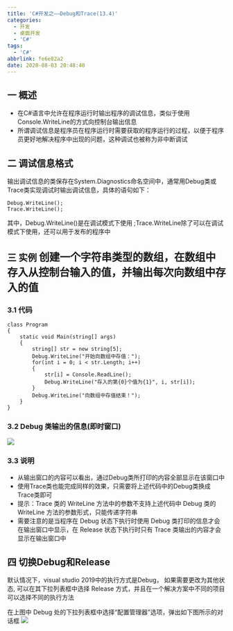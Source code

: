 ```yaml
---
title: 'C#开发之——Debug和Trace(13.4)'
categories:
  - 开发
  - 桌面开发
  - 'C#'
tags:
  - 'C#'
abbrlink: fe6e82a2
date: 2020-08-03 20:48:40
---
```

## 一 概述

* 在C#语言中允许在程序运行时输出程序的调试信息，类似于使用Console.WriteLine的方式向控制台输出信息
* 所谓调试信息是程序员在程序运行时需要获取的程序运行的过程，以便于程序员更好地解决程序中出现的问题，这种调试也被称为非中断调试

<!--more-->

## 二 调试信息格式

输出调试信息的类保存在System.Diagnostics命名空间中，通常用Debug类或Trace类实现调试时输出调试信息，具体的语句如下：

```
Debug.WriteLine();
Trace.WriteLine();
```

其中，Debug.WriteLine()是在调试模式下使用 ;Trace.WriteLine除了可以在调试模式下使用，还可以用于发布的程序中

## 三 实例  <font size=5> 创建一个字符串类型的数组，在数组中存入从控制台输入的值，并输出每次向数组中存入的值 </font>

### 3.1 代码

```
class Program
{
    static void Main(string[] args)
    {
        string[] str = new string[5];
        Debug.WriteLine("开始向数组中存值：");
        for(int i = 0; i < str.Length; i++)
        {
            str[i] = Console.ReadLine();
            Debug.WriteLine("存入的第{0}个值为{1}", i, str[i]);
        }
        Debug.WriteLine("向数组中存值结束！");
    }
}
```

### 3.2  Debug 类输出的信息(即时窗口)
![][1]

### 3.3 说明

* 从输出窗口的内容可以看出，通过Debug类所打印的内容全部显示在该窗口中
* 使用Trace类也能完成同样的效果，只需要将上述代码中的Debug类换成Trace类即可
*  提示：Trace 类的 WriteLine 方法中的参数不支持上述代码中 Debug 类的 WriteLine 方法的参数形式，只能传递字符串 
*  需要注意的是当程序在 Debug 状态下执行时使用 Debug 类打印的信息才会在输出窗口中显示，在 Release 状态下执行时只有 Trace 类输出的内容才会显示在输出窗口中 

## 四 切换Debug和Release

默认情况下，visual studio 2019中的执行方式是Debug， 如果需要更改为其他状态, 可以在其下拉列表框中选择 Release 方式，并且在一个解决方案中不同的项目可以选择不同的执行方法 

 在上图中 Debug 处的下拉列表框中选择“配置管理器”选项，弹出如下图所示的对话框 
![][2]



[1]:https://images.pgzxc.com/csharp-trace-debug-view.png
[2]:https://images.pgzxc.com/csharp-debug-trace-change.png
